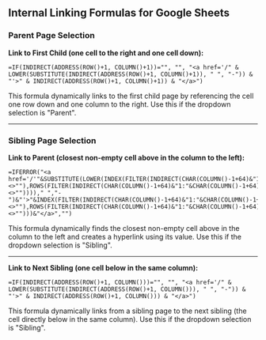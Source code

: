 ## Internal Linking Formulas for Google Sheets

### Parent Page Selection

**Link to First Child (one cell to the right and one cell down):**

```
=IF(INDIRECT(ADDRESS(ROW()+1, COLUMN()+1))="", "", "<a href='/" & LOWER(SUBSTITUTE(INDIRECT(ADDRESS(ROW()+1, COLUMN()+1)), " ", "-")) & "'>" & INDIRECT(ADDRESS(ROW()+1, COLUMN()+1)) & "</a>")
```

This formula dynamically links to the first child page by referencing the cell one row down and one column to the right. Use this if the dropdown selection is "Parent".

---

### Sibling Page Selection

**Link to Parent (closest non-empty cell above in the column to the left):**

```
=IFERROR("<a href='/'"&SUBSTITUTE(LOWER(INDEX(FILTER(INDIRECT(CHAR(COLUMN()-1+64)&"1:"&CHAR(COLUMN()-1+64)&ROW()-1),INDIRECT(CHAR(COLUMN()-1+64)&"1:"&CHAR(COLUMN()-1+64)&ROW()-1)<>""),ROWS(FILTER(INDIRECT(CHAR(COLUMN()-1+64)&"1:"&CHAR(COLUMN()-1+64)&ROW()-1),INDIRECT(CHAR(COLUMN()-1+64)&"1:"&CHAR(COLUMN()-1+64)&ROW()-1)<>""))))," ","-")&"'>"&INDEX(FILTER(INDIRECT(CHAR(COLUMN()-1+64)&"1:"&CHAR(COLUMN()-1+64)&ROW()-1),INDIRECT(CHAR(COLUMN()-1+64)&"1:"&CHAR(COLUMN()-1+64)&ROW()-1)<>""),ROWS(FILTER(INDIRECT(CHAR(COLUMN()-1+64)&"1:"&CHAR(COLUMN()-1+64)&ROW()-1),INDIRECT(CHAR(COLUMN()-1+64)&"1:"&CHAR(COLUMN()-1+64)&ROW()-1)<>"")))&"</a>","")
```

This formula dynamically finds the closest non-empty cell above in the column to the left and creates a hyperlink using its value. Use this if the dropdown selection is "Sibling".

---

**Link to Next Sibling (one cell below in the same column):**

```
=IF(INDIRECT(ADDRESS(ROW()+1, COLUMN()))="", "", "<a href='/" & LOWER(SUBSTITUTE(INDIRECT(ADDRESS(ROW()+1, COLUMN())), " ", "-")) & "'>" & INDIRECT(ADDRESS(ROW()+1, COLUMN())) & "</a>")
```

This formula dynamically links from a sibling page to the next sibling (the cell directly below in the same column). Use this if the dropdown selection is "Sibling".
